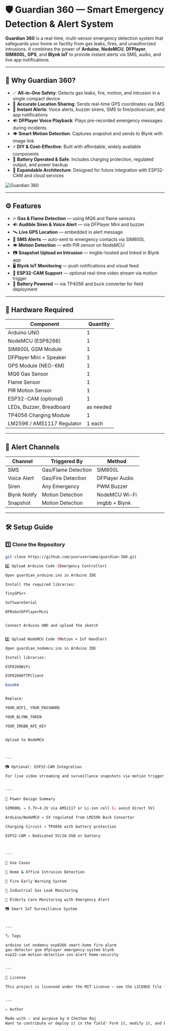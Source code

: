 # 🛡️ Guardian 360 — Smart Emergency Detection & Alert System

**Guardian 360** is a real-time, multi-sensor emergency detection system that safeguards your home or facility from gas leaks, fires, and unauthorized intrusions. It combines the power of **Arduino**, **NodeMCU**, **DFPlayer**, **SIM800L**, **GPS**, and **Blynk IoT** to provide instant alerts via SMS, audio, and live app notifications.

---

## 🌟 Why Guardian 360?

- ✅ **All-in-One Safety**: Detects gas leaks, fire, motion, and intrusion in a single compact device
- 📍 **Accurate Location Sharing**: Sends real-time GPS coordinates via SMS
- 📲 **Instant Alerts**: Voice alerts, buzzer sirens, SMS to fire/police/user, and app notifications
- 🔊 **DFPlayer Voice Playback**: Plays pre-recorded emergency messages during incidents
- 👁️ **Smart Motion Detection**: Captures snapshot and sends to Blynk with image link
- ⚡ **DIY & Cost-Effective**: Built with affordable, widely available components
- 🔋 **Battery Operated & Safe**: Includes charging protection, regulated output, and power backup
- 🛜 **Expandable Architecture**: Designed for future integration with ESP32-CAM and cloud services

![Guardian 360](https://user-images.githubusercontent.com/demo/guardian360.png)

---

## ⚙️ Features

- 🔥 **Gas & Flame Detection** — using MQ6 and flame sensors
- 🔊 **Audible Siren & Voice Alert** — via DFPlayer Mini and buzzer
- 🛰️ **Live GPS Location** — embedded in alert message
- 📩 **SMS Alerts** — auto-sent to emergency contacts via SIM800L
- 👁️ **Motion Detection** — with PIR sensor on NodeMCU
- 📷 **Snapshot Upload on Intrusion** — imgbb-hosted and linked in Blynk app
- 🖥️ **Blynk IoT Monitoring** — push notifications and visual feed
- 🎥 **ESP32-CAM Support** — optional real-time video stream via motion trigger
- 🔋 **Battery Powered** — via TP4056 and buck converter for field deployment

---

## 🔧 Hardware Required

| Component                 | Quantity |
|---------------------------|----------|
| Arduino UNO               | 1        |
| NodeMCU (ESP8266)         | 1        |
| SIM800L GSM Module        | 1        |
| DFPlayer Mini + Speaker   | 1        |
| GPS Module (NEO-6M)       | 1        |
| MQ6 Gas Sensor            | 1        |
| Flame Sensor              | 1        |
| PIR Motion Sensor         | 1        |
| ESP32-CAM (optional)      | 1        |
| LEDs, Buzzer, Breadboard  | as needed |
| TP4056 Charging Module    | 1        |
| LM2596 / AMS1117 Regulator| 1 each   |

---

## 🚨 Alert Channels

| Channel      | Triggered By            | Method         |
|--------------|--------------------------|----------------|
| SMS          | Gas/Flame Detection      | SIM800L        |
| Voice Alert  | Gas/Fire Detection       | DFPlayer Audio |
| Siren        | Any Emergency            | PWM Buzzer     |
| Blynk Notify | Motion Detection         | NodeMCU Wi-Fi  |
| Snapshot     | Motion Detection         | imgbb + Blynk  |

---

## 🛠️ Setup Guide

### 1️⃣ Clone the Repository
```bash
git clone https://github.com/yourusername/guardian-360.git

2️⃣ Upload Arduino Code (Emergency Controller)

Open guardian_arduino.ino in Arduino IDE

Install the required libraries:

TinyGPS++

SoftwareSerial

DFRobotDFPlayerMini


Connect Arduino UNO and upload the sketch


3️⃣ Upload NodeMCU Code (Motion + IoT Handler)

Open guardian_nodemcu.ino in Arduino IDE

Install libraries:

ESP8266WiFi

ESP8266HTTPClient

base64


Replace:

YOUR_WIFI, YOUR_PASSWORD

YOUR_BLYNK_TOKEN

YOUR_IMGBB_API_KEY


Upload to NodeMCU



---

📷 Optional: ESP32-CAM Integration

For live video streaming and surveillance snapshots via motion trigger, integrate ESP32-CAM using the esp32-cam-motion.ino file (coming soon).


---

🔋 Power Design Summary

SIM800L → 3.7V–4.2V via AMS1117 or Li-ion cell (⚠️ avoid direct 5V)

Arduino/NodeMCU → 5V regulated from LM2596 Buck Converter

Charging Circuit → TP4056 with battery protection

ESP32-CAM → Dedicated 5V/2A USB or battery



---

🧠 Use Cases

🔐 Home & Office Intrusion Detection

🚨 Fire Early Warning System

🧪 Industrial Gas Leak Monitoring

👵 Elderly Care Monitoring with Emergency Alert

📷 Smart IoT Surveillance System



---

🏷️ Tags

arduino iot nodemcu esp8266 smart-home fire-alarm
gas-detector gsm dfplayer emergency-system blynk
esp32-cam motion-detection sos-alert home-security


---

🧪 License

This project is licensed under the MIT License — see the LICENSE file for details.


---

✍️ Author

Made with 💡 and purpose by U Chethan Raj
Want to contribute or deploy it in the field? Fork it, modify it, and build better safety together!
